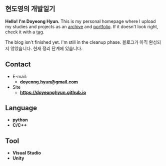 ## 현도영의 개발일기

**Hello! I'm Doyeong Hyun.** This is my personal homepage where I upload my studies and projects as an [archive](https://doyeonghyun.github.io/tags/) and [portfolio](https://doyeonghyun.github.io/portfolio/). If it doesn't look right, check it with a [tag](https://doyeonghyun.github.io/tags/).

<!-- .slide vertical=true -->
The blog isn't finished yet. I'm still in the cleanup phase. 블로그가 아직 완성되지 않았습니다. 현재 정리 단계에 있습니다.

<!-- .slide -->
## Contact
- E-mail:
  - **[doyeong.hyun@gmail.com](mailto:doyeong.hyun@gmail.com)**
- Site
  - **<https://doyeonghyun.github.io>**
<!-- .slide -->

## Language

- **python**
- **C/C++**

<!-- .slide vertical=true -->
## Tool

- **Visual Studio**
- **Unity**
